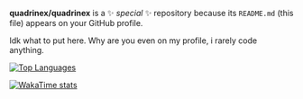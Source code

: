 **quadrinex/quadrinex** is a ✨ _special_ ✨ repository because its `README.md` (this file) appears on your GitHub profile.

Idk what to put here.
Why are you even on my profile, i rarely code anything.

[![Top Languages](https://github-readme-stats.vercel.app/api/top-langs/?username=quadrinex&layout=compact&bg_color=000000&title_color=ffffff&text_color=ffffff&icon_color=ffffff&show_icons=true&hide_border=true)](https://github.com/anuraghazra/github-readme-stats)

[![WakaTime stats](https://github-readme-stats.vercel.app/api/wakatime?username=quadrinex&bg_color=000000&title_color=ffffff&text_color=ffffff&icon_color=ffffff&show_icons=true&hide_border=true)](https://github.com/anuraghazra/github-readme-stats)

